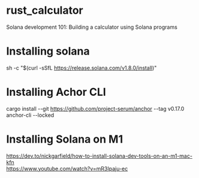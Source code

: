 # rust_calculator
Solana development 101: Building a calculator using Solana programs

# Installing solana
sh -c "$(curl -sSfL https://release.solana.com/v1.8.0/install)"

# Installing Achor CLI
cargo install --git https://github.com/project-serum/anchor --tag v0.17.0 anchor-cli --locked

# Installing Solana on M1
https://dev.to/nickgarfield/how-to-install-solana-dev-tools-on-an-m1-mac-kfn
<br>
https://www.youtube.com/watch?v=mR3Ipaju-ec
